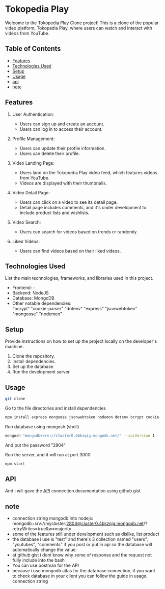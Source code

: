 # Tokopedia Play 

Welcome to the Tokopedia Play Clone project! This is a clone of the popular video platform, Tokopedia Play, where users can watch and interact with videos from YouTube.

## Table of Contents

- [Features](#features)
- [Technologies Used](#technologies-used)
- [Setup](#setup)
- [Usage](#usage)
- [api](#api)
- [note](#note)

## Features

1. User Authentication:
   - Users can sign up and create an account.
   - Users can log in to access their account.

2. Profile Management:
   - Users can update their profile information.
   - Users can delete their profile.

3. Video Landing Page:
   - Users land on the Tokopedia Play video feed, which features videos from YouTube.
   - Videos are displayed with their thumbnails.

4. Video Detail Page:
   - Users can click on a video to see its detail page.
   - Detail page includes comments, and it's under development to include product lists and wishlists.

5. Video Search:
   - Users can search for videos based on trends or randomly.

6. Liked Videos:
   - Users can find videos based on their liked videos.

## Technologies Used

List the main technologies, frameworks, and libraries used in this project.

- Frontend: -
- Backend: NodeJS
- Database: MongoDB
- Other notable dependencies:     
    "bcrypt"
    "cookie-parser"
    "dotenv"
    "express"
    "jsonwebtoken"
    "mongoose"
    "nodemon"

## Setup

Provide instructions on how to set up the project locally on the developer's machine.

1. Clone the repository.
2. Install dependencies.
3. Set up the database.
4. Run the development server.

## Usage

```bash
git clone
```

Go to the file directories and install dependencies
```bash
npm install express mongoose jsonwebtoken nodemon dotenv bcrypt cookie-parser
```

Run database using mongosh (shell)
```bash
mongosh "mongodb+srv://cluster0.4bkzqig.mongodb.net/" --apiVersion 1 --username mycluster
```

And put the password "2804"

Run the server, and it will run at port 3000
```bash
npm start
```
## API
And i will gave the [API](https://youtu.be/RJj0DvGP8eY) connection documentation using github gist

## note

- connection string mongodb into nodejs: mongodb+srv://mycluster:2804@cluster0.4bkzqig.mongodb.net/?retryWrites=true&w=majority
- some of the features still under development such as dislike, list product
- the database i use is "test" and there's 3 collection named "users", "youtubes", "comments" if you post or put in api so the database
will automatically change the value.
- at github gist i dont know why some of response and the request not fully include into the bash
- You can use postman for the API
- because i use mongodb atlas for the database connection, if you want to check database in your client you can follow the guide in usage.
connection string
